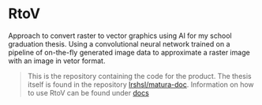 # RtoV
Approach to convert raster to vector graphics using AI for my school graduation thesis.
Using a convolutional neural network trained on a pipeline of on-the-fly generated image data to approximate a raster image with an image in vetor format.


> This is the repository containing the code for the product. The thesis itself is found in the repository [lrshsl/matura-doc](https://github.com/lrshsl/matura-doc/).
> Information on how to use RtoV can be found under [docs](https://github.com/lrshsl/rtov/tree/main/docs)
